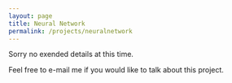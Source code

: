 ```yaml
---
layout: page
title: Neural Network
permalink: /projects/neuralnetwork
---
```


Sorry no exended details at this time.

Feel free to e-mail me if you would like to talk about this project.
